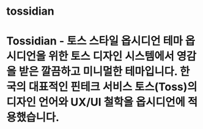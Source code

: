 # tossidian
# Tossidian - 토스 스타일 옵시디언 테마  옵시디언을 위한 토스 디자인 시스템에서 영감을 받은 깔끔하고 미니멀한 테마입니다. 한국의 대표적인 핀테크 서비스 토스(Toss)의 디자인 언어와 UX/UI 철학을 옵시디언에 적용했습니다.
